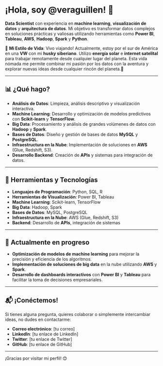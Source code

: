 # ¡Hola, soy @veraguillen! 👋

**Data Scientist** con experiencia en **machine learning**, **visualización de datos** y **arquitectura de datos**. Mi objetivo es transformar datos complejos en soluciones prácticas y valiosas utilizando herramientas como **Power BI**, **Tableau**, **AWS**, **Hadoop**, **Spark** y **Python**. 

🚀 **Mi Estilo de Vida**: Vivo viajando! Actualmente, estoy por el sur de América en una **VW** con mi **husky siberiano**. Utilizo **energía solar** e **internet satelital** para trabajar remotamente desde cualquier lugar del planeta. Esta vida nómada me permite combinar mi pasión por los datos con la aventura y explorar nuevas ideas desde cualquier rincón del planeta.🚀
 


---

## 📊 ¿Qué hago?

- **Análisis de Datos**: Limpieza, análisis descriptivo y visualización interactiva.
- **Machine Learning**: Desarrollo y optimización de modelos predictivos con **Scikit-learn** y **TensorFlow**.
- **Big Data**: Procesamiento y análisis de grandes volúmenes de datos con **Hadoop** y **Spark**.
- **Bases de Datos**: Diseño y gestión de bases de datos **MySQL** y **PostgreSQL**.
- **Infraestructura en la Nube**: Implementación de soluciones en **AWS** (Glue, Redshift, S3).
- **Desarrollo Backend**: Creación de **APIs** y sistemas para integración de datos.

---

## 🔧 Herramientas y Tecnologías

- **Lenguajes de Programación**: Python, SQL, R
- **Herramientas de Visualización**: Power BI, Tableau
- **Machine Learning**: Scikit-learn, TensorFlow
- **Big Data**: Hadoop, Spark
- **Bases de Datos**: MySQL, PostgreSQL
- **Infraestructura en la Nube**: AWS (Glue, Redshift, S3)
- **Backend**: Desarrollo de **APIs**, integración de sistemas

---

## 🌱 Actualmente en progreso

- **Optimización de modelos de machine learning** para mejorar la precisión y eficiencia de los algoritmos.
- **Implementación de soluciones de big data** en la nube utilizando **AWS** y **Spark**.
- **Desarrollo de dashboards interactivos** con **Power BI** y **Tableau** para facilitar la toma de decisiones empresariales.

---

## 📬 ¡Conéctemos!

Si tienes alguna pregunta, quieres colaborar o simplemente intercambiar ideas, no dudes en contactarme:

- **Correo electrónico**: [tu correo]
- **LinkedIn**: [tu enlace de LinkedIn]
- **Twitter**: [tu enlace de Twitter]
- **GitHub**: [tu enlace de GitHub]

---

¡Gracias por visitar mi perfil! 😊

<!---
veraguillen/veraguillen is a ✨ special ✨ repository because its `README.md` (this file) appears on your GitHub profile.
You can click the Preview link to take a look at your changes.
--->
